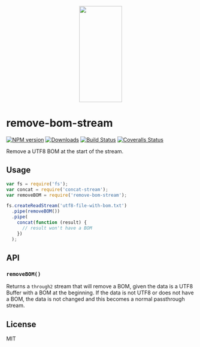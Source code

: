 <p align="center">
  <a href="https://gulpjs.com">
    <img height="257" width="114" src="https://raw.githubusercontent.com/gulpjs/artwork/master/gulp-2x.png">
  </a>
</p>

# remove-bom-stream

[![NPM version][npm-image]][npm-url] [![Downloads][downloads-image]][npm-url] [![Build Status][ci-image]][ci-url] [![Coveralls Status][coveralls-image]][coveralls-url]

Remove a UTF8 BOM at the start of the stream.

## Usage

```js
var fs = require('fs');
var concat = require('concat-stream');
var removeBOM = require('remove-bom-stream');

fs.createReadStream('utf8-file-with-bom.txt')
  .pipe(removeBOM())
  .pipe(
    concat(function (result) {
      // result won't have a BOM
    })
  );
```

## API

### `removeBOM()`

Returns a `through2` stream that will remove a BOM, given the data is a UTF8 Buffer with a BOM at the beginning. If the data is not UTF8 or does not have a BOM, the data is not changed and this becomes a normal passthrough stream.

## License

MIT

<!-- prettier-ignore-start -->
[downloads-image]: https://img.shields.io/npm/dm/remove-bom-stream.svg?style=flat-square
[npm-url]: https://npmjs.com/package/remove-bom-stream
[npm-image]: https://img.shields.io/npm/v/remove-bom-stream.svg?style=flat-square

[ci-url]: https://github.com/gulpjs/remove-bom-stream/actions?query=workflow:dev
[ci-image]: https://img.shields.io/github/workflow/status/gulpjs/remove-bom-stream/dev?style=flat-square

[coveralls-url]: https://coveralls.io/r/gulpjs/remove-bom-stream
[coveralls-image]: https://img.shields.io/coveralls/gulpjs/remove-bom-stream/master.svg?style=flat-square
<!-- prettier-ignore-end -->
